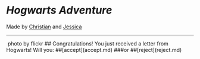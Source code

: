 # _Hogwarts Adventure_
Made by [Christian](https://github.com/christianf9156) and [Jessica](https://github.com/jessicaw9494) 

---
<img src="https://c1.staticflickr.com/3/2868/9633092829_4aea65d745.jpg" id="accept" alt="" />  
photo by flickr
## Congratulations! You just received a letter from Hogwarts! Will you:
##[accept](accept.md)  
###or   
##[reject](reject.md)

